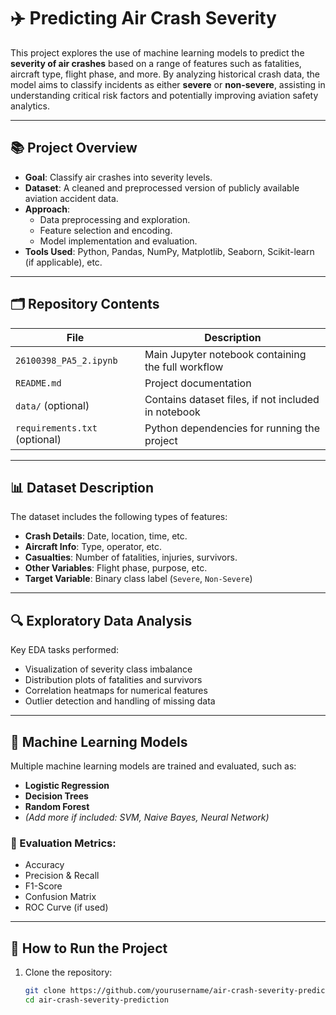 # ✈️ Predicting Air Crash Severity

This project explores the use of machine learning models to predict the **severity of air crashes** based on a range of features such as fatalities, aircraft type, flight phase, and more. By analyzing historical crash data, the model aims to classify incidents as either **severe** or **non-severe**, assisting in understanding critical risk factors and potentially improving aviation safety analytics.

---

## 📚 Project Overview

- **Goal**: Classify air crashes into severity levels.
- **Dataset**: A cleaned and preprocessed version of publicly available aviation accident data.
- **Approach**:
  - Data preprocessing and exploration.
  - Feature selection and encoding.
  - Model implementation and evaluation.
- **Tools Used**: Python, Pandas, NumPy, Matplotlib, Seaborn, Scikit-learn (if applicable), etc.

---

## 🗂️ Repository Contents

| File | Description |
|------|-------------|
| `26100398_PA5_2.ipynb` | Main Jupyter notebook containing the full workflow |
| `README.md` | Project documentation |
| `data/` (optional) | Contains dataset files, if not included in notebook |
| `requirements.txt` (optional) | Python dependencies for running the project |

---

## 📊 Dataset Description

The dataset includes the following types of features:
- **Crash Details**: Date, location, time, etc.
- **Aircraft Info**: Type, operator, etc.
- **Casualties**: Number of fatalities, injuries, survivors.
- **Other Variables**: Flight phase, purpose, etc.
- **Target Variable**: Binary class label (`Severe`, `Non-Severe`)

---

## 🔍 Exploratory Data Analysis

Key EDA tasks performed:
- Visualization of severity class imbalance
- Distribution plots of fatalities and survivors
- Correlation heatmaps for numerical features
- Outlier detection and handling of missing data

---

## 🧠 Machine Learning Models

Multiple machine learning models are trained and evaluated, such as:

- **Logistic Regression**
- **Decision Trees**
- **Random Forest**
- *(Add more if included: SVM, Naive Bayes, Neural Network)*

### 📏 Evaluation Metrics:
- Accuracy
- Precision & Recall
- F1-Score
- Confusion Matrix
- ROC Curve (if used)

---

## 🚀 How to Run the Project

1. Clone the repository:

   ```bash
   git clone https://github.com/yourusername/air-crash-severity-prediction.git
   cd air-crash-severity-prediction
